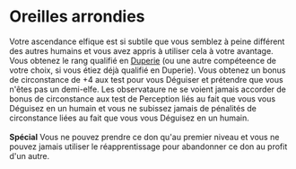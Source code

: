 # Oreilles arrondies

<p><span id="ctl00_MainContent_DetailedOutput">Votre ascendance elfique est si subtile que vous semblez à peine différent des autres humains et vous avez appris à utiliser cela à votre avantage. Vous obtenez le rang qualifié en <a href="https://2e.aonprd.com/Skills.aspx?ID=5">Duperie</a> (ou une autre compéteence de votre choix, si vous étiez déjà qualifié en Duperie). Vous obtenez un bonus de circonstance de +4 aux test pour vous Déguiser et prétendre que vous n'êtes pas un demi-elfe. Les observataure ne se voient jamais accorder de bonus de circonstance aux test de Perception liés au fait que vous vous Déguisez en un humain et vous ne subissez jamais de pénalités de circonstance liées au fait que vous vous Déguisez en un humain.<br><br><strong>Spécial</strong> Vous ne pouvez prendre ce don qu'au premier niveau et vous ne pouvez jamais utiliser le réapprentissage pour abandonner ce don au profit d'un autre.&nbsp;</span></p>